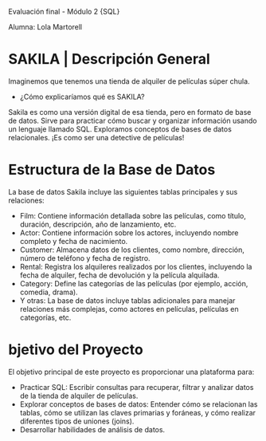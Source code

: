 Evaluación final - Módulo 2 {SQL}

Alumna: Lola Martorell


# SAKILA | Descripción General 

Imaginemos que tenemos una tienda de alquiler de películas súper chula. 
- ¿Cómo explicaríamos qué es SAKILA?
  
Sakila es como una versión digital de esa tienda, pero en formato de base de datos. Sirve para practicar cómo buscar y organizar información usando un lenguaje llamado SQL. 
Exploramos conceptos de bases de datos relacionales. ¡Es como ser una detective de películas!

# Estructura de la Base de Datos

La base de datos Sakila incluye las siguientes tablas principales y sus relaciones:

- Film: Contiene información detallada sobre las películas, como título, duración, descripción, año de lanzamiento, etc.
- Actor: Contiene información sobre los actores, incluyendo nombre completo y fecha de nacimiento.
- Customer: Almacena datos de los clientes, como nombre, dirección, número de teléfono y fecha de registro.
- Rental: Registra los alquileres realizados por los clientes, incluyendo la fecha de alquiler, fecha de devolución y la película alquilada.
- Category: Define las categorías de las películas (por ejemplo, acción, comedia, drama).
- Y otras: La base de datos incluye tablas adicionales para manejar relaciones más complejas, como actores en películas, películas en categorías, etc.

# bjetivo del Proyecto

El objetivo principal de este proyecto es proporcionar una plataforma para:

- Practicar SQL: Escribir consultas para recuperar, filtrar y analizar datos de la tienda de alquiler de películas.
- Explorar conceptos de bases de datos: Entender cómo se relacionan las tablas, cómo se utilizan las claves primarias y foráneas, y cómo realizar diferentes tipos de uniones (joins).
- Desarrollar habilidades de análisis de datos.
